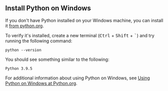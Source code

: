 ## Install Python on Windows

If you don't have Python installed on your Windows machine, you can install it [from python.org](https://www.python.org/downloads).

To verify it's installed, create a new terminal (<kbd>Ctrl</kbd> + <kbd>Shift</kbd> + <kbd>`</kbd>) and try running the following command:

```
python --version
```

You should see something similar to the following:
```
Python 3.9.5
```
For additional information about using Python on Windows, see [Using Python on Windows at Python.org](https://docs.python.org/3.10/using/windows.html).
